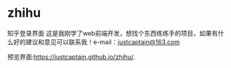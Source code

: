 # zhihu
知乎登录界面
这是我刚学了web前端开发，想找个东西练练手的项目，如果有什么好的建议和意见可以联系我！e-mail：justcaptain@163.com


预览界面:https://justcaptain.github.io/zhihu/.
 
